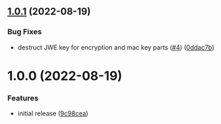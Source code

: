 ## [1.0.1](https://github.com/Basis-Theory/open-kms/compare/v1.0.0...v1.0.1) (2022-08-19)


### Bug Fixes

* destruct JWE key for encryption and mac key parts ([#4](https://github.com/Basis-Theory/open-kms/issues/4)) ([0ddac7b](https://github.com/Basis-Theory/open-kms/commit/0ddac7b1aa461c82e1c8fac36af8c35797420581))

# 1.0.0 (2022-08-19)


### Features

* initial release ([9c98cea](https://github.com/Basis-Theory/open-kms/commit/9c98cea48b19a592b7461a5b4774c9d9240bed5a))
